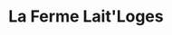---
title: "La Ferme Lait'Loges"
url: /saint-georges-le-gaultier/la-ferme-laitloges/
shop: ferme
---